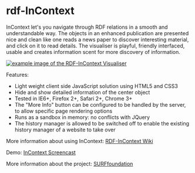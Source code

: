 rdf-InContext
=============

InContext let's you navigate through RDF relations in a smooth and understandable way. The objects in an enhanced publication are presented nice and clean like one reads a news paper to discover interesting material, and click on it to read details. The visualiser is playful, friendly interfaced, usable and creates information scent for more discovery of information.

[![example image of the RDF-InContext Visualiser](http://wiki.surffoundation.nl/download/thumbnails/10617083/escvis-snip-curl.jpg)](http://www.screencast.com/t/uMI07PsVCfm)

Features:
  * Light weight client side JavaScript solution using HTML5 and CSS3
  * Hide and show detailed information of the center object
  * Tested in IE6+, Firefox 2+, Safari 2+, Chrome 3+
  * The "More Info" button can be configured to be handled by the server, to allow specific page rendering options
  * Runs as a sandbox in memory: no conflicts with JQuery
  * The history manager is allowed to be switched off to enable the existing history manager of a website to take over

More information about using InContext: [RDF-InContext Wiki](http://github.com//mosart/rdf-InContext/wiki/)

Demo: [InContext Screencast](http://www.screencast.com/t/uMI07PsVCfm)

More information about the project: [SURFfoundation](http://www.surffoundation.nl/InContext)
